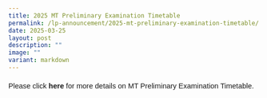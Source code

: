 ```yaml
---
title: 2025 MT Preliminary Examination Timetable
permalink: /lp-announcement/2025-mt-preliminary-examination-timetable/
date: 2025-03-25
layout: post
description: ""
image: ""
variant: markdown
---
```

<p style="font-size:14.5px; line-height:2;margin-top:15px; font-family:sans-serif;">Please click <a href="https://drive.google.com/file/d/1I5cUE0qNcoH-RLKAYnBEftpo6S3PlFOq/view?usp=sharing" style="font-size:14.5px; line-height:1.5;font-family:sans-serif;font-weight:bold;text-decoration: none;">here</a> for more details on MT Preliminary Examination Timetable. </p>